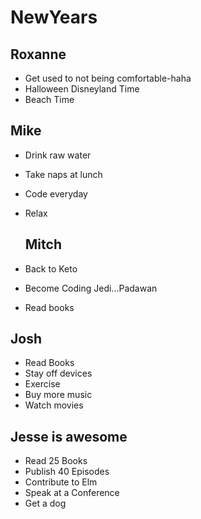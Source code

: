 # NewYears

## Roxanne
* Get used to not being comfortable-haha
* Halloween Disneyland Time
* Beach Time

## Mike

* Drink raw water
* Take naps at lunch
* Code everyday
* Relax

  ## Mitch

* Back to Keto
* Become Coding Jedi...Padawan
* Read books

## Josh

* Read Books
* Stay off devices
* Exercise
* Buy more music
* Watch movies

## Jesse is awesome

* Read 25 Books
* Publish 40 Episodes
* Contribute to Elm
* Speak at a Conference
* Get a dog

